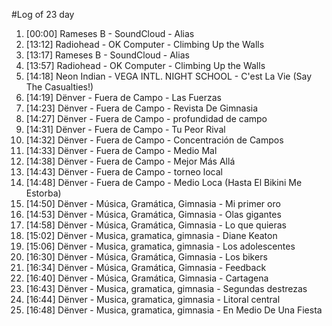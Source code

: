 #Log of 23 day

1. [00:00] Rameses B - SoundCloud - Alias
1. [13:12] Radiohead - OK Computer - Climbing Up the Walls
1. [13:17] Rameses B - SoundCloud - Alias
1. [13:57] Radiohead - OK Computer - Climbing Up the Walls
1. [14:18] Neon Indian - VEGA INTL. NIGHT SCHOOL - C'est La Vie (Say The Casualties!)
1. [14:19] Dënver - Fuera de Campo - Las Fuerzas
1. [14:23] Dënver - Fuera de Campo - Revista De Gimnasia
1. [14:27] Dënver - Fuera de Campo - profundidad de campo
1. [14:31] Dënver - Fuera de Campo - Tu Peor Rival
1. [14:32] Dënver - Fuera de Campo - Concentración de Campos
1. [14:33] Dënver - Fuera de Campo - Medio Mal
1. [14:38] Dënver - Fuera de Campo - Mejor Más Allá
1. [14:43] Dënver - Fuera de Campo - torneo local
1. [14:48] Dënver - Fuera de Campo - Medio Loca (Hasta El Bikini Me Estorba)
1. [14:50] Dënver - Música, Gramática, Gimnasia - Mi primer oro
1. [14:53] Dënver - Música, Gramática, Gimnasia - Olas gigantes
1. [14:58] Dënver - Música, Gramática, Gimnasia - Lo que quieras
1. [15:02] Dënver - Musica, gramatica, gimnasia - Diane Keaton
1. [15:06] Dënver - Musica, gramatica, gimnasia - Los adolescentes
1. [16:30] Dënver - Música, Gramática, Gimnasia - Los bikers
1. [16:34] Dënver - Música, Gramática, Gimnasia - Feedback
1. [16:40] Dënver - Música, Gramática, Gimnasia - Cartagena
1. [16:43] Dënver - Musica, gramatica, gimnasia - Segundas destrezas
1. [16:44] Dënver - Musica, gramatica, gimnasia - Litoral central
1. [16:48] Dënver - Musica, gramatica, gimnasia - En Medio De Una Fiesta
